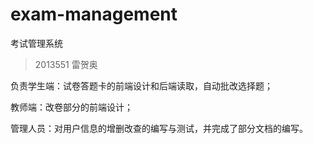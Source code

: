 # exam-management
考试管理系统

> 2013551 雷贺奥

负责学生端：试卷答题卡的前端设计和后端读取，自动批改选择题；

教师端：改卷部分的前端设计；

管理人员：对用户信息的增删改查的编写与测试，并完成了部分文档的编写。
